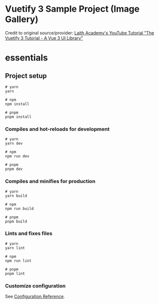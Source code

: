 # Vuetify 3 Sample Project (Image Gallery)
Credit to original source/provider:  [Laith Academy's YouTube Tutorial "The Vuetify 3 Tutorial - A Vue 3 UI Library"](https://www.youtube.com/watch?v=PzXaFXgsp60)


# essentials

## Project setup

```
# yarn
yarn

# npm
npm install

# pnpm
pnpm install
```

### Compiles and hot-reloads for development

```
# yarn
yarn dev

# npm
npm run dev

# pnpm
pnpm dev
```

### Compiles and minifies for production

```
# yarn
yarn build

# npm
npm run build

# pnpm
pnpm build
```

### Lints and fixes files

```
# yarn
yarn lint

# npm
npm run lint

# pnpm
pnpm lint
```

### Customize configuration

See [Configuration Reference](https://vitejs.dev/config/).
